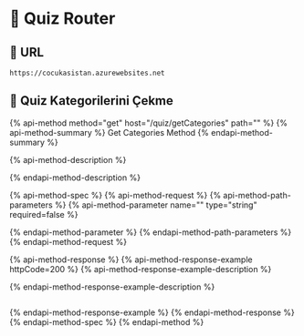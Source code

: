 # 📃 Quiz Router

## 🔗 URL

```text
https://cocukasistan.azurewebsites.net
```

## 🎨 Quiz Kategorilerini Çekme

{% api-method method="get" host="/quiz/getCategories" path="" %}
{% api-method-summary %}
Get Categories Method
{% endapi-method-summary %}

{% api-method-description %}

{% endapi-method-description %}

{% api-method-spec %}
{% api-method-request %}
{% api-method-path-parameters %}
{% api-method-parameter name="" type="string" required=false %}

{% endapi-method-parameter %}
{% endapi-method-path-parameters %}
{% endapi-method-request %}

{% api-method-response %}
{% api-method-response-example httpCode=200 %}
{% api-method-response-example-description %}

{% endapi-method-response-example-description %}

```

```
{% endapi-method-response-example %}
{% endapi-method-response %}
{% endapi-method-spec %}
{% endapi-method %}

